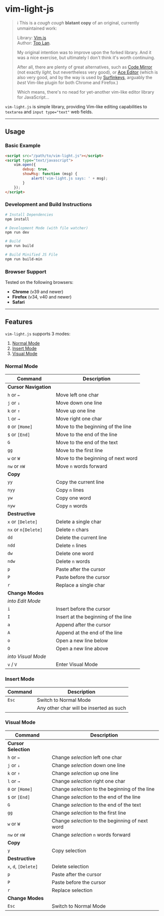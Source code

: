 # vim-light-js

> ℹ️ This is a *cough* *cough* **blatant copy** of an original, currently unmaintained work:
>
> Library:  [Vim.js](https://github.com/toplan/Vim.js)</br>
> Author: [Top Lan](https://github.com/toplan).
>
> My original intention was to improve upon the forked library.
> And it was a nice exercise, but ultimately I don't think it's worth continuing.
>
> After all, there are plenty of great alternatives, such as [Code Mirror](https://codemirror.net/)
> (not exactly *light*, but nevertheless very good), or [Ace Editor](https://ace.c9.io/)
> (which is also very good, and by the way is used by [Surfinkeys](https://github.com/brookhong/Surfingkeys), arguably the *best* Vim-like plugin for both Chrome and Firefox.)
>
> Which means, there's no nead for yet-another vim-like editor library for JavaScript...

`vim-light.js` is simple library, providing Vim-like editing
capabilities to `textarea` and `input type="text"` web fields.

---

## Usage

### Basic Example

```html
<script src="/path/to/vim-light.js"></script>
<script type="text/javascript">
    vim.open({
        debug: true,
        showMsg: function (msg) {
            alert('vim-light.js says: ' + msg);
        }
    });
</script>
```

### Development and Build Instructions

```bash
# Install Dependencies
npm install

# Development Mode (with file watcher)
npm run dev

# Build
npm run build

# Build Minified JS File
npm run build-min
```

### Browser Support

Tested on the following browsers:  

- **Chrome** (v39 and newer)  
- **Firefox** (v34, v40 and newer)  
- **Safari**  

---

## Features

`vim-light.js` supports 3 modes:

1. [Normal Mode](#normal-mode)
2. [Insert Mode](#insert-mode)
3. [Visual Mode](#visual-mode)

### <a name="normal-mode"/>Normal Mode

| Command               | Description                         |
| --------------------- | ----------------------------------- |
| **Cursor Navigation** |                                     |
| `h` or `←`            | Move left one char                  |
| `j` or `↓`            | Move down one line                  |
| `k` or `↑`            | Move up one line                    |
| `l` or `→`            | Move right one char                 |
| `0` or `[Home]`       | Move to the beginning of the line   |
| `$` or `[End]`        | Move to the end of the line         |
| `G`                   | Move to the end of the text         |
| `gg`                  | Move to the first line              |
| `w` or `W`            | Move to the beginning of next word  |
| `nw` or `nW`          | Move `n` words forward              |
| **Copy**              |                                     |
| `yy`                  | Copy the current line               |
| `nyy`                 | Copy `n` lines                      |
| `yw`                  | Copy one word                       |
| `nyw`                 | Copy `n` words                      |
| **Destructive**       |                                     |
| `x` or `[Delete]`     | Delete a single char                |
| `nx` or `n[Delete]`   | Delete `n` chars                    |
| `dd`                  | Delete the current line             |
| `ndd`                 | Delete `n` lines                    |
| `dw`                  | Delete one word                     |
| `ndw`                 | Delete `n` words                    |
| `p`                   | Paste after the cursor              |
| `P`                   | Paste before the cursor             |
| `r`                   | Replace a single char               |
| **Change Modes**      |                                     |
| _into Edit Mode_      |                                     |
| `i`                   | Insert before the cursor            |
| `I`                   | Insert at the beginning of the line |
| `a`                   | Append after the cursor             |
| `A`                   | Append at the end of the line       |
| `o`                   | Open a new line below               |
| `O`                   | Open a new line above               |
| _into Visual Mode_    |                                     |
| `v` / `V`             | Enter Visual Mode                   |

### <a name="insert-mode"/>Insert Mode

| Command | Description                             |
| ------- | --------------------------------------- |
| `Esc`   | Switch to Normal Mode                   |
| &nbsp;  | Any other char will be inserted as such |

### <a name="visual-mode"/>Visual Mode

| Command              | Description                                      |
| -------------------- | ------------------------------------------------ |
| **Cursor Selection** |                                                  |
| `h` or `←`           | Change _selection_ left one char                 |
| `j` or `↓`           | Change _selection_ down one line                 |
| `k` or `↑`           | Change _selection_ up one line                   |
| `l` or `→`           | Change _selection_ right one char                |
| `0` or `[Home]`      | Change _selection_ to the beginning of the line  |
| `$` or `[End]`       | Change _selection_ to the end of the line        |
| `G`                  | Change _selection_ to the end of the text        |
| `gg`                 | Change _selection_ to the first line             |
| `w` or `W`           | Change _selection_ to the beginning of next word |
| `nw` or `nW`         | Change _selection_ `n` words forward             |
| **Copy**             |                                                  |
| `y`                  | Copy selection                                   |
| **Destructive**      |                                                  |
| `x`, `d`, `[Delete]` | Delete selection                                 |
| `p`                  | Paste after the cursor                           |
| `P`                  | Paste before the cursor                          |
| `r`                  | Replace selection                                |
| **Change Modes**     |                                                  |
| `Esc`                | Switch to Normal Mode                            |
